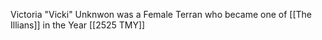 Victoria "Vicki" Unknwon was a Female Terran who became one of [[The Illians]] in the Year [[2525 TMY]]